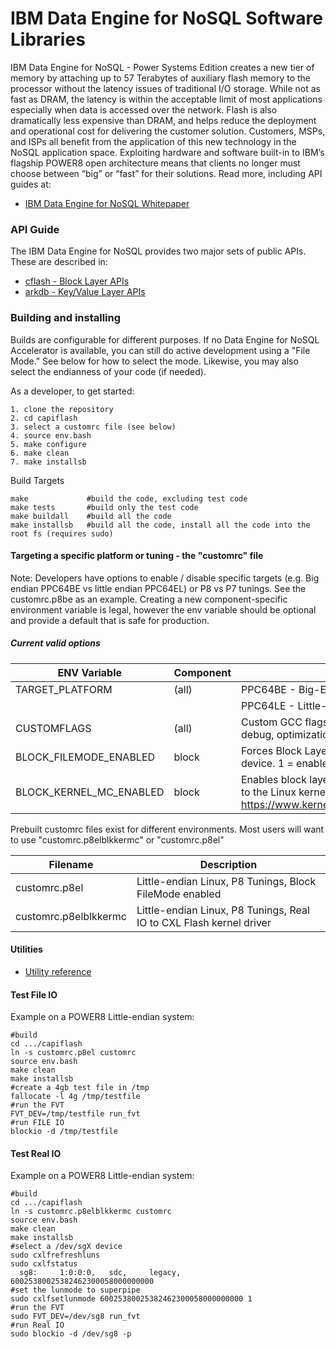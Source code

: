 IBM Data Engine for NoSQL Software Libraries
============================================

IBM Data Engine for NoSQL - Power Systems Edition creates a new tier of memory by attaching up to 57 Terabytes of auxiliary flash memory to the processor without the latency issues of traditional I/O storage. While not as fast as DRAM, the latency is within the acceptable limit of most applications especially when data is accessed over the network. Flash is also dramatically less expensive than DRAM, and helps reduce the deployment and operational cost for delivering the customer solution. Customers, MSPs, and ISPs all benefit from the application of this new technology in the NoSQL application space. Exploiting hardware and software built-in to IBM’s flagship POWER8 open architecture means that clients no longer must choose between “big” or “fast” for their solutions.
Read more, including API guides at:

* [IBM Data Engine for NoSQL Whitepaper](http://ibm.biz/capiflash)


### API Guide
The IBM Data Engine for NoSQL provides two major sets of public APIs. These are described in:
- [cflash - Block Layer APIs](src/block/README.md)
- [arkdb - Key/Value Layer APIs](src/kv/README.md)


### Building and installing

Builds are configurable for different purposes. If no Data Engine for NoSQL Accelerator is available, you can still do active development using a "File Mode." See below for how to select the mode. Likewise, you may also select the endianness of your code (if needed).

As a developer, to get started:
```
1. clone the repository
2. cd capiflash
3. select a customrc file (see below)
4. source env.bash
5. make configure
6. make clean
7. make installsb
```
Build Targets
```
make             #build the code, excluding test code
make tests       #build only the test code
make buildall    #build all the code
make installsb   #build all the code, install all the code into the root fs (requires sudo)
```

#### Targeting a specific platform or tuning - the "customrc" file 

Note: Developers have options to enable / disable specific targets (e.g. Big endian PPC64BE vs little endian PPC64EL) or P8 vs P7 tunings. See the customrc.p8be as an example. Creating a new component-specific environment variable is legal, however the env variable should be optional and provide a default that is safe for production.

##### Current valid options

|ENV Variable            | Component | Usage (BOLD = default)|
|----------------------- | --------- | ------------------------|
|TARGET_PLATFORM         | (all)     | PPC64BE - Big-Endian Structures|
|                        |           | PPC64LE - Little-Endian Structures|
|CUSTOMFLAGS             | (all)     | Custom GCC flags. Used typically to enable P8 or P7 tunings, debug, optimization,  etc.|
|BLOCK_FILEMODE_ENABLED  | block     | Forces Block Layer to redirect all IO to a file instead of a CAPI device. 1 = enabled, 0 = disabled|
|BLOCK_KERNEL_MC_ENABLED | block     | Enables block layer to communicate with cxlflash driver built in to the Linux kernel. For more information, see https://www.kernel.org/doc/Documentation/powerpc/cxlflash.txt|

Prebuilt customrc files exist for different environments. Most users will want to use "customrc.p8elblkkermc" or "customrc.p8el"

|Filename                | Description|
|----------------------- | -------------------------------------|
|customrc.p8el           | Little-endian Linux, P8 Tunings, Block FileMode enabled|
|customrc.p8elblkkermc   | Little-endian Linux, P8 Tunings, Real IO to CXL Flash kernel driver|

#### Utilities
- [Utility reference](src/build/install/resources/README.md)

#### Test File IO

Example on a POWER8 Little-endian system:
```
#build
cd .../capiflash
ln -s customrc.p8el customrc
source env.bash
make clean
make installsb
#create a 4gb test file in /tmp
fallocate -l 4g /tmp/testfile
#run the FVT
FVT_DEV=/tmp/testfile run_fvt
#run FILE IO
blockio -d /tmp/testfile
```

#### Test Real IO

Example on a POWER8 Little-endian system:
```
#build
cd .../capiflash
ln -s customrc.p8elblkkermc customrc
source env.bash
make clean
make installsb
#select a /dev/sgX device
sudo cxlfrefreshluns
sudo cxlfstatus
  sg8:     1:0:0:0,   sdc,     legacy,    60025380025382462300058000000000
#set the lunmode to superpipe
sudo cxlfsetlunmode 60025380025382462300058000000000 1
#run the FVT
sudo FVT_DEV=/dev/sg8 run_fvt
#run Real IO
sudo blockio -d /dev/sg8 -p
```
